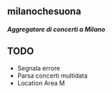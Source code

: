 ## milanochesuona
##### Aggregatore di concerti a Milano

## TODO
* Segnala errore
* Parsa concerti multidata
* Location Area M
